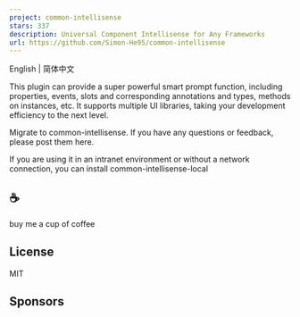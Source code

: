 ```yaml
---
project: common-intellisense
stars: 337
description: Universal Component Intellisense for Any Frameworks
url: https://github.com/Simon-He95/common-intellisense
---
```


English | 简体中文

This plugin can provide a super powerful smart prompt function, including properties, events, slots and corresponding annotations and types, methods on instances, etc. It supports multiple UI libraries, taking your development efficiency to the next level.

Migrate to common-intellisense. If you have any questions or feedback, please post them here.

If you are using it in an intranet environment or without a network connection, you can install common-intellisense-local

☕
-

buy me a cup of coffee

License
-------

MIT

Sponsors
--------
